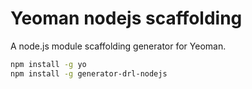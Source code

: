 # Yeoman nodejs scaffolding

A node.js module scaffolding generator for Yeoman.

```zsh
npm install -g yo
npm install -g generator-drl-nodejs

```